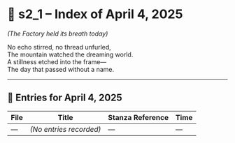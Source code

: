 <!-- Save to: shagi_archives/gdj_25/s04/s00/s2_1_index_of_04.md -->

# 📘 s2_1 – Index of April 4, 2025  
*(The Factory held its breath today)*

No echo stirred, no thread unfurled,  
The mountain watched the dreaming world.  
A stillness etched into the frame—  
The day that passed without a name.

---

## 📜 Entries for April 4, 2025

| File | Title | Stanza Reference | Time |
|------|-------|------------------|------|
| — | *(No entries recorded)* | — | — |
